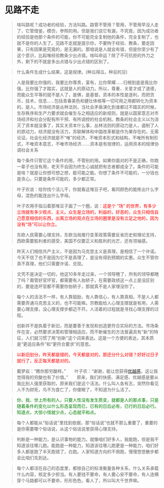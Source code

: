 # 见路不走

> 啥叫路呢？成功者的经验，方法叫路。路管不管用？管用，不管用早没人走了，它管借鉴，模仿，参照的用。但是我们说它有漏，不究竟，因为成功者的经验是他那个条件的可能，你不可能完全复制他的条件，完全复制了，也就不是你的人生了。见路不走就是提示你，不要拘于经验、教条，要走因果，只有因果是究竟的，是无漏的。那咱说是人就会有错，但是你至少有了这个意识，比起唯经验教条少出点错。啥叫命运？除了不可抗拒的外力之外，剩下的不就是多出点错与少出点错的区别了。

> 什么条件生成什么结果，这是规律。(种瓜得瓜，种豆的豆)

> 人是我要比你强的，我要比你尊贵，富有，比你荣耀......归根到底是我比你强，比你强了才踏实，这就是人的原动力。所以，尊重、关爱才成了道德，而能众生平等的就不是人了，是佛，是基督。资本的本性是逐利，而把货币，技术，信息......包括青春美色和健壮体格等一切可用之用都转化为资本的，是人。市场经济是丛林法则，当社会矛盾演化到谁都过不踏实的时候，生存秩序和生产力要求就会催生与之相适应的新规则，就是以国家意志对市场经济和社会分配有所干预、有所调控的社会机制。教条的社会主义以为消灭了资本就没事了，其实关资本什么事，丛林法则的原动力是人，遏制了人的原动力，经济就没有活力，苏联解体和中国改革都是作为果存在的，无需论证。社会化经济就是不“唯”的经济，不唯资本形式和结构，不唯所有制形式，不唯资本意志，不唯市场经济.......资本是有规律的，运用资本的规律协调社会关系

> 每个条件只管它这个条件的用，不管别的用。如果你面对的不是正确，你跑一辈子也没有用，老天不会因为终生心诚就把有志者都成全了。条件的可能是啥？就是让你想可想之想，能可能之能。你想了条件不可能的，一分钱也是贪心。只要是条件可能的，多少都正常。



> 叶子农说：给你找个活儿干，你就看这堆豆子吧，看同颜色的能练出什么字母，混色的能连出什么字母。
>
> 叶子农用手指沿着那堆豆子画了一个圈，说：<font color=red>这是个 “场” 的世界，有多少立场就有多少观点、主义。众生是立场的，利益的，好恶的，众生只相信自己愿意相信的东西，出离立场的观点在立场的圈里是没有立足之地的，因为没有“场”可以让你立。</font>
>
> 东欧人民需要心理支持，东欧当局推行变革政策需要反省历史和理论支持，西欧需要胜利者的感受，美国不仅要正义和胜利的光芒，还有领袖感。

>昨天人们相信共产主义，不是因为马克思主义是真理，是相信了一个许诺。今天不信了也不是因为它不是真理了，是没有得到预期的实惠。众生不管你真不真理，他们只需要许诺、兑现。



> 文凭不是决定一切的，他这10多年走过来，一个领导瞎了，所有的领导都瞎了吗？甭管好官坏官，都需要有人抬轿子，在需要政绩这一点上是没区别的，要是连坏官都不需要你抬轿子，那就真不是人家埋没你了。

> 每个人的活法不一样，有人靠鼓励，有人靠信心，有人靠真相，不是人人都需要弄通马克思主义的，也不可能嘛。宗教能给人心理支撑就是有用，人需要心理支撑，没心理支撑步都迈不开。人活着的过程就是寻找心理支撑的过程。

> 创新并不是执着于新旧，而是要善于发现和创造更符合实际的方法。市场条件在变，必然要求决策和管理相适应，而不断催生的方法普遍具有“新”的特征，人们就习惯了用“创新”这个词来表达。这是一个方便的表达，其本质是“更适应条件”和“更符合要求”的意思。

> <font color=red>以新旧划分，昨天都是错的，今天都是对的，那还分什么对错？好好过日子就行了，反正每天都是对的。</font>

> 戴梦岩：“瞧你那穷酸样。”　　叶子农：“谢谢，能让您获得[优越感](http://baike.sogou.com/lemma/ShowInnerLink.htm?lemmaId=4109718&ss_c=ssc.citiao.link)，这让我觉得我的穷酸也有了价值。”　　原来，我们的快感、满足感、优越感是要从我比别人强里获取的，原来我们是这个活法。什么叫人各有志，突然你看见人不为财死，鸟不为食亡了，你傻眼了，不知道为什么活了。　

> <font color=green>你、我、世上所有的人，只要人性没有发生质变，就都是人的那点事，只是随着条件的变化以什么形态呈现而已，已有的日后必有，已行的日后必行。知道点，大惊小怪就少点，心态就平和点。</font>

> 每个人都能从“俗话说”里找到依据，那“俗话说”也就不那么重要了，重要的是你需要哪个俗话说，从这个俗话说里获得心理支持。

> 判断是一种能力，是认识事物的能力。就像咱们好多人，我能跑，但是我不知道该往哪儿跑。能跑是一种能力，知道该往哪儿跑更是一种能力，咱们好多人都是跑了半天跑错了，白跑。人家知道方向的不用跑，慢慢悠悠散步都会比咱们先到达。

> 每个人都活在自己的态度里，都按自己的标准衡量各种关系，什么关系承载什么内容，核定多少担当。有人要钱不要命，有人要心安不要命，有人连横穿个马路都可以不要命，形形色色，看人了，所以叫大千世界嘛。

